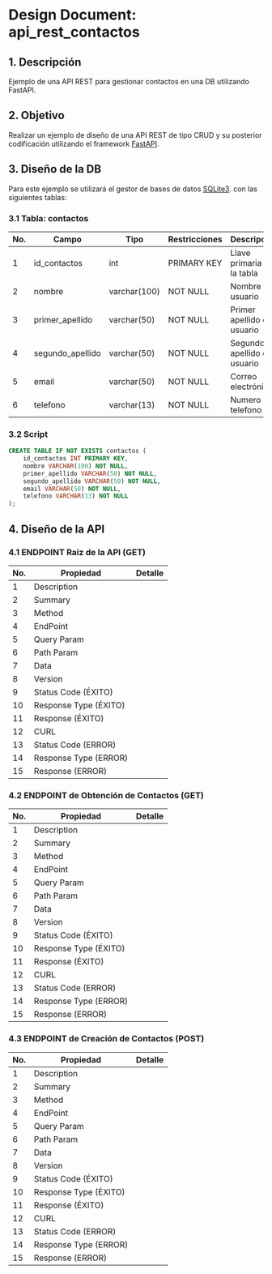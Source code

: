 # Design Document: api_rest_contactos

## 1. Descripción
Ejemplo de una API REST para gestionar contactos en una DB utilizando FastAPI.

## 2. Objetivo
Realizar un ejemplo de diseño de una API REST de tipo CRUD y su posterior codificación utilizando el framework [FastAPI](https://fastapi.tiangolo.com).

## 3. Diseño de la DB
Para este ejemplo se utilizará el gestor de bases de datos [SQLite3](https://www.sqlite.org/). con las siguientes tablas:

### 3.1 Tabla: contactos

|No.|Campo|Tipo|Restricciones|Descripción|
|--|--|--|--|--|
|1|id_contactos|int|PRIMARY KEY|Llave primaria de la tabla|
|2|nombre|varchar(100)|NOT NULL|Nombre del usuario|
|3|primer_apellido|varchar(50)|NOT NULL|Primer apellido del usuario|
|4|segundo_apellido|varchar(50)|NOT NULL|Segundo apellido del usuario|
|5|email|varchar(50)|NOT NULL|Correo electrónico|
|6|telefono|varchar(13)|NOT NULL|Numero de telefono|

### 3.2 Script

``` sql
CREATE TABLE IF NOT EXISTS contactos (
    id_contactos INT PRIMARY KEY,
    nombre VARCHAR(100) NOT NULL,
    primer_apellido VARCHAR(50) NOT NULL,
    segundo_apellido VARCHAR(50) NOT NULL,
    email VARCHAR(50) NOT NULL,
    telefono VARCHAR(13) NOT NULL
);
```

## 4. Diseño de la API

### 4.1 ENDPOINT Raiz de la API (GET)

|No.|Propiedad|Detalle|
|--|--|--|
|1|Description||
|2|Summary||
|3|Method||
|4|EndPoint||
|5|Query Param||
|6|Path Param||
|7|Data||
|8|Version||
|9|Status Code (ÉXITO)||
|10|Response Type (ÉXITO)||
|11|Response (ÉXITO)||
|12|CURL||
|13|Status Code (ERROR)||
|14|Response Type (ERROR)||
|15|Response (ERROR)||

### 4.2 ENDPOINT de Obtención de Contactos (GET)

|No.|Propiedad|Detalle|
|--|--|--|
|1|Description||
|2|Summary||
|3|Method||
|4|EndPoint||
|5|Query Param||
|6|Path Param||
|7|Data||
|8|Version||
|9|Status Code (ÉXITO)||
|10|Response Type (ÉXITO)||
|11|Response (ÉXITO)||
|12|CURL||
|13|Status Code (ERROR)||
|14|Response Type (ERROR)||
|15|Response (ERROR)||

### 4.3 ENDPOINT de Creación de Contactos (POST)

|No.|Propiedad|Detalle|
|--|--|--|
|1|Description||
|2|Summary||
|3|Method||
|4|EndPoint||
|5|Query Param||
|6|Path Param||
|7|Data||
|8|Version||
|9|Status Code (ÉXITO)||
|10|Response Type (ÉXITO)||
|11|Response (ÉXITO)||
|12|CURL||
|13|Status Code (ERROR)||
|14|Response Type (ERROR)||
|15|Response (ERROR)||

